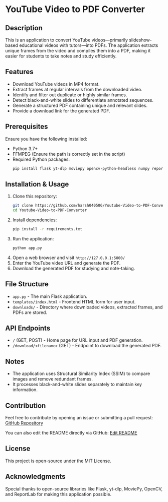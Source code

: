 # YouTube Video to PDF Converter

## Description
This is an application to convert YouTube videos—primarily slideshow-based educational videos with tutors—into PDFs. The application extracts unique frames from the video and compiles them into a PDF, making it easier for students to take notes and study efficiently.

## Features
- Download YouTube videos in MP4 format.
- Extract frames at regular intervals from the downloaded video.
- Identify and filter out duplicate or highly similar frames.
- Detect black-and-white slides to differentiate annotated sequences.
- Generate a structured PDF containing unique and relevant slides.
- Provide a download link for the generated PDF.

## Prerequisites
Ensure you have the following installed:
- Python 3.7+
- FFMPEG (Ensure the path is correctly set in the script)
- Required Python packages:
  ```sh
  pip install flask yt-dlp moviepy opencv-python-headless numpy reportlab scikit-image
  ```

## Installation & Usage
1. Clone this repository:
   ```sh
   git clone https://github.com/harsh040506/Youtube-Video-to-PDF-Converter.git
   cd Youtube-Video-to-PDF-Converter
   ```
2. Install dependencies:
   ```sh
   pip install -r requirements.txt
   ```
3. Run the application:
   ```sh
   python app.py
   ```
4. Open a web browser and visit `http://127.0.0.1:5000/`
5. Enter the YouTube video URL and generate the PDF.
6. Download the generated PDF for studying and note-taking.

## File Structure
- `app.py` - The main Flask application.
- `templates/index.html` - Frontend HTML form for user input.
- `downloads/` - Directory where downloaded videos, extracted frames, and PDFs are stored.

## API Endpoints
- `/` (GET, POST) - Home page for URL input and PDF generation.
- `/download/<filename>` (GET) - Endpoint to download the generated PDF.

## Notes
- The application uses Structural Similarity Index (SSIM) to compare images and remove redundant frames.
- It processes black-and-white slides separately to maintain key information.

## Contribution
Feel free to contribute by opening an issue or submitting a pull request:
[GitHub Repository](https://github.com/harsh040506/Youtube-Video-to-PDF-Converter/tree/main)

You can also edit the README directly via GitHub:
[Edit README](https://github.com/harsh040506/Youtube-Video-to-PDF-Converter/edit/main/README.md)

## License
This project is open-source under the MIT License.

## Acknowledgments
Special thanks to open-source libraries like Flask, yt-dlp, MoviePy, OpenCV, and ReportLab for making this application possible.
